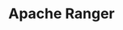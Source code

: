 ---
codehost: https://github.com/https://github.com/apache/ranger
logohandle: apache_ranger
sort: ranger
tags:
- apache
title: Apache Ranger
website: https://ranger.apache.org/
---